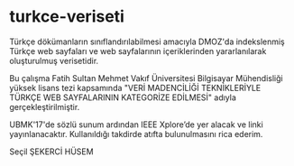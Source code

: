# turkce-veriseti
Türkçe dökümanların sınıflandırılabilmesi amacıyla DMOZ'da indekslenmiş Türkçe web sayfaları ve web sayfalarının içeriklerinden yararlanılarak oluşturulmuş verisetidir.

Bu çalışma Fatih Sultan Mehmet Vakıf Üniversitesi Bilgisayar Mühendisliği yüksek lisans tezi kapsamında "VERİ MADENCİLİĞİ TEKNİKLERİYLE
TÜRKÇE WEB SAYFALARININ KATEGORİZE EDİLMESİ" adıyla gerçekleştirilmiştir. 

UBMK'17'de sözlü sunum ardından IEEE Xplore’de yer alacak ve linki yayınlanacaktır. Kullanıldığı takdirde atıfta bulunulmasını rica ederim.

Seçil ŞEKERCİ HÜSEM

